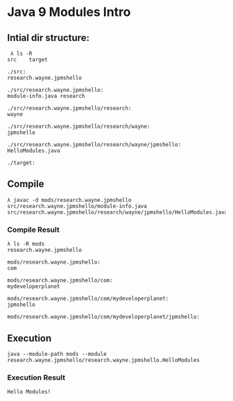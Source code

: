 # Java 9 Modules Intro

## Intial dir structure:
```
 λ ls -R
src    target

./src:
research.wayne.jpmshello

./src/research.wayne.jpmshello:
module-info.java research

./src/research.wayne.jpmshello/research:
wayne

./src/research.wayne.jpmshello/research/wayne:
jpmshello

./src/research.wayne.jpmshello/research/wayne/jpmshello:
HelloModules.java

./target:
```

## Compile
```
λ javac -d mods/research.wayne.jpmshello src/research.wayne.jpmshello/module-info.java src/research.wayne.jpmshello/research/wayne/jpmshello/HelloModules.java
```

### Compile Result
```
λ ls -R mods
research.wayne.jpmshello

mods/research.wayne.jpmshello:
com

mods/research.wayne.jpmshello/com:
mydeveloperplanet

mods/research.wayne.jpmshello/com/mydeveloperplanet:
jpmshello

mods/research.wayne.jpmshello/com/mydeveloperplanet/jpmshello:
```

## Execution
```
java --module-path mods --module research.wayne.jpmshello/research.wayne.jpmshello.HelloModules
```

### Execution Result
```
Hello Modules!
```